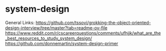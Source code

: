# system-design


General Links:
https://github.com/tssovi/grokking-the-object-oriented-design-interview/tree/master?tab=readme-ov-file
https://www.reddit.com/r/cscareerquestions/comments/ufhjjk/what_are_the_best_resources_to_study_system_design/
https://github.com/donnemartin/system-design-primer
